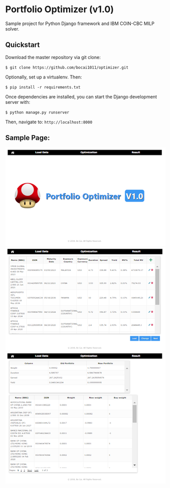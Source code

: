# Portfolio Optimizer (v1.0)
Sample project for Python Django framework and IBM COIN-CBC MILP solver. 

## Quickstart

Download the master repository via git clone:

`$ git clone https://github.com/bocai1011/optimizer.git`

Optionally, set up a virtualenv. Then:

`$ pip install -r requirements.txt`

Once dependencies are installed, you can start the Django development server with:

`$ python manage.py runserver`

Then, navigate to: `http://localhost:8000`

## Sample Page:

![Fail](statics/img/welcome_page.PNG)
![Fail](statics/img/load_page.PNG)
![Fail](statics/img/result_page.PNG)
